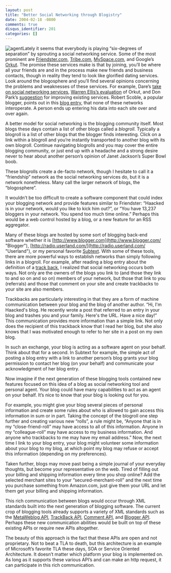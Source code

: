 ```yaml
---
layout: post
title: "Better Social Networking through Blogistry"
date: 2004-02-18 -0800
comments: true
disqus_identifier: 201
categories: []
---
```

![agent](/images/agent.jpg)Lately it seems that everybody is playing
“six-degrees of separation” by sprouting a social networking service.
Some of the most prominent are
[Friendster.com](http://www.friendster.com/ "Now Defunct Friendster Website"),
[Tribe.com](http://www.tribe.com/ "Tribe website"),
[MySpace.com](http://www.myspace.com/ "MySpace"), and Google’s
[Orkut](http://www.orkut.com/ "Orkut"). The promise these services make
is that by joining, you’ll be where all your friends are and in the
process make new friends and business contacts, though in reality they
tend to look like glorified dating services. Look around the blogosphere
and you’ll find several opinions concerning the problems and weaknesses
of these services. For example, Dare’s [take on social networking
services](http://www.25hoursaday.com/weblog/PermaLink.aspx?guid=ad4e2abb-9893-4d17-ab93-33046b7a7d3e "dare's opinion of social software"),
[Warren Ellis’s
evaluation](http://www.diepunyhumans.com/archives/006968.html) of Orkut,
and Don Park’s
[suggestion](http://www.docuverse.com/blog/donpark/EntryViewPage.aspx?guid=6080f857-4784-4679-8e41-c6881ed933ce "Don Park's Suggestion")
for improving existing services. Robert Scoble, a popular blogger,
points out in this [blog
entry](http://radio.weblogs.com/0001011/2004/02/07.html#a6481 "Social Networks Don't Interoperate"),
that none of these networks interoperate. A person ends up entering his
data into each site over and over again.

A better model for social networking is the blogging community itself.
Most blogs these days contain a list of other blogs called a *blogroll*.
Typically a blogroll is a list of other blogs that the blogger finds
interesting. Click on a link within a blogroll and you’re instantly
transported to another blog with its own blogroll. Continue navigating
blogrolls and you may cover the entire blogging community, or just end
up with a headache and a strong desire never to hear about another
person’s opinion of Janet Jackson’s Super Bowl boob.

These blogrolls create a de-facto network, though I hesitate to call it
a “friendship” network as the social networking services do, but it is a
network nonetheless. Many call the larger network of blogs, the
“blogosphere”.

It wouldn’t be too difficult to create a software component that could
index your blogging network and provide features similar to Friendster:
“Haacked is in your network, would you like to kick him out?”, or “You
have 13,237 bloggers in your network. You spend too much time online.”
Perhaps this would be a web control hosted by a blog, or a new feature
for an RSS aggregator.

Many of these blogs are hosted by some sort of blogging back-end
software whether it is
[http://www.blogger.com](http://www.blogger.com/ "Blogger"),
[http://radio.userland.com/](http://radio.userland.com/ "Userland"), or
my personal favorite [Subtext](http://subtextproject.com/ "Subtext").
With some of these tools, there are more powerful ways to establish
networks than simply following links in a blogroll. For example, after
reading a blog entry about the definition of a [track
back](http://scottwater.com/blog/archive/2004/02/06/Trackbacks.aspx "definition of a track back"),
I realized that social networking occurs both ways. Not only are the
owners of the blogs you link to (and those they link to and so on and so
on) members of your network, but those that link to you (referrals) and
those that comment on your site and create trackbacks to your site are
also members.

Trackbacks are particularly interesting in that they are a form of
machine communication between your blog and the blog of another author.
“Hi, I'm Haacked's blog. He recently wrote a post that referred to an
entry in your blog and trashes you and your family. Here's the URL. Have
a nice day!” This communication provides more information than a simple
link. Not only does the recipient of this trackback know that I read her
blog, but she also knows that I was motivated enough to refer to her
site in a post on my own blog.

In such an exchange, your blog is acting as a software agent on your
behalf. Think about that for a second. In Subtext for example, the
simple act of posting a blog entry with a link to another person’s blog
grants your blog permission to contact her blog (on your behalf) and
communicate your acknowledgment of her blog entry.

Now imagine if the next generation of these blogging tools contained new
features focused on this idea of a blog as social networking tool and
personal agent. Your blog could have many capabilities to act as an
agent on your behalf. It’s nice to know that your blog is looking out
for you.

For example, you might give your blog several pieces of personal
information and create some rules about who is allowed to gain access
this information in sum or in part. Taking the concept of the blogroll
one step further and creating various new “rolls”, a rule might be,
“Anyone that is in my “close-friend-roll” may have access to all of this
information. Anyone in my “colleague-roll” may have access to my
business information. And anyone who trackbacks to me may have my email
address.” Now, the next time I link to your blog entry, your blog might
volunteer some information about your blog to my blog, at which point my
blog may refuse or accept this information (depending on my
preferences).

Taken further, blogs may move past being a simple journal of your
everyday thoughts, but become your representative on the web. Tired of
filling out your billing and shipping information every time you shop
online? Add the selected merchant sites to your “secured-merchant-roll”
and the next time you purchase something from Amazon.com, just give them
your URL and let them get your billing and shipping information.

This rich communication between blogs would occur through XML standards
built into the next generation of blogging software. The current crop of
blogging tools already supports a variety of XML standards such as the
[MetaWeblog API](http://www.xmlrpc.com/metaWeblogApi "Metaweblog API"),
[TrackBack
API](http://www.movabletype.org/docs/mttrackback.html "Trackback API"),
[Comment API](http://wellformedweb.org/story/9 "Comment API"), and
[Blogger
API](http://www.blogger.com/developers/api/1_docs/ "Blogger API").
Perhaps these new communication abilities would be built on top of these
existing APIs or require new APIs altogether.

The beauty of this approach is the fact that these APIs are open and not
proprietary. Not to beat a TLA to death, but this architecture is an
example of Microsoft’s favorite TLA these days, SOA or Service Oriented
Architecture. It doesn’t matter which platform your blog is implemented
on. As long as it supports these various API’s and can make an http
request, it can participate in this rich communication.

